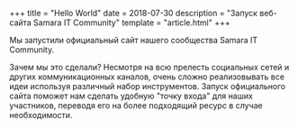 +++
title = "Hello World"
date = 2018-07-30
description = "Запуск веб-сайта Samara IT Community"
template = "article.html"
+++

Мы запустили официальный сайт нашего сообщества Samara IT Community.

<!-- more -->

Зачем мы это сделали? Несмотря на всю прелесть социальных сетей и других коммуникационных каналов,
очень сложно реализовывать все идеи используя различный набор инструментов. 
Запуск официального сайта поможет нам сделать удобную "точку входа" для наших участников, переводя 
его на более подходящий ресурс в случае необходимости. 
